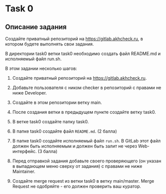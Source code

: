 # Task 0

## Описание задания
Создайте приватный репозиторий на https://gitlab.akhcheck.ru, в котором будете выполнять свои задания.

В директории task0 ветки task0 необходимо создать файл README.md и исполняемый файл run.sh.

В этом задании несколько шагов:

1. Создайте приватный репозиторий на https://gitlab.akhcheck.ru.

2. Добавьте пользователя с ником checker в репозиторий с правами не ниже Developer.

3. Создайте в этом репозитории ветку main.

4. После создания ветки в предыдущем пункте создайте ветку task0.

5. В ветке task0 создайте папку task0.

6. В папке task0 создайте файл `README.md`. (2 балла)

7. В папке task0 создайте исполняемый файл `run.sh`. В GitLab этот файл должен быть исполняемым и должен быть залит не через Web-интерфейс. (3 балла)

8. Перед отправкой задания добавьте своего проверяющего (он указан в выпадающем меню сверху от задания) с правами не ниже Maintainer.

9. Создайте merge request из ветки task0 в ветку main/master. Merge Request не одобряйте - его должен проверить ваш куратор.

